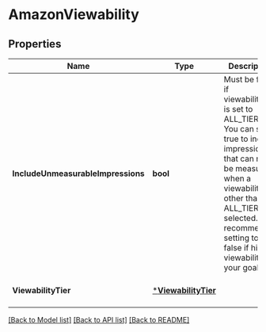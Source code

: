 # AmazonViewability

## Properties
Name | Type | Description | Notes
------------ | ------------- | ------------- | -------------
**IncludeUnmeasurableImpressions** | **bool** | Must be false if viewabilityTier is set to ALL_TIERS. You can set to true to include impressions that can not be measured when a viewabilityTier other than ALL_TIERS is selected. We recommend setting to false if high viewability is your goal. | [optional] [default to null]
**ViewabilityTier** | [***ViewabilityTier**](ViewabilityTier.md) |  | [optional] [default to null]

[[Back to Model list]](../README.md#documentation-for-models) [[Back to API list]](../README.md#documentation-for-api-endpoints) [[Back to README]](../README.md)

